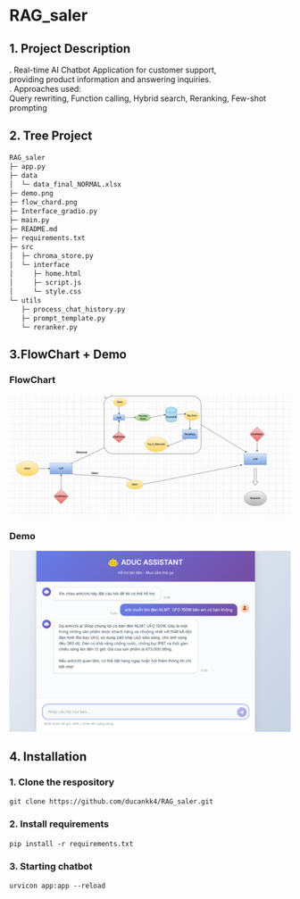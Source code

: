 # RAG_saler
## 1. Project Description

. Real-time AI Chatbot Application for customer support,<br> providing product information and answering inquiries.<br>
. Approaches used:<br>
Query rewriting, Function calling, Hybrid search, Reranking, Few-shot prompting

## 2. Tree Project
```
RAG_saler
├─ app.py
├─ data
│  └─ data_final_NORMAL.xlsx
├─ demo.png
├─ flow_chard.png
├─ Interface_gradio.py
├─ main.py
├─ README.md
├─ requirements.txt
├─ src
│  ├─ chroma_store.py
│  └─ interface
│     ├─ home.html
│     ├─ script.js
│     └─ style.css
└─ utils
   ├─ process_chat_history.py
   ├─ prompt_template.py
   └─ reranker.py

```
## 3.FlowChart + Demo
### FlowChart

![Flow](flow_chart.png)

### Demo

![Demo](demo.png)

## 4. Installation
### 1. Clone the respository
```
git clone https://github.com/ducankk4/RAG_saler.git
```
### 2. Install requirements
```
pip install -r requirements.txt
```
### 3. Starting chatbot
```
urvicon app:app --reload
```
